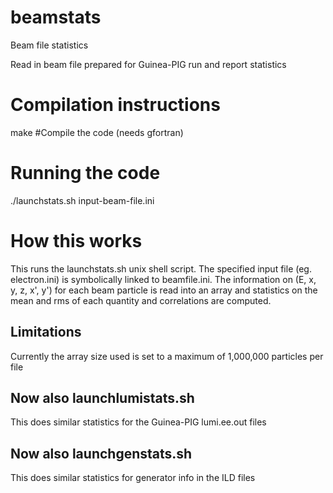 # beamstats
Beam file statistics

Read in beam file prepared for Guinea-PIG run and 
report statistics

# Compilation instructions
make   #Compile the code (needs gfortran)

# Running the code
./launchstats.sh input-beam-file.ini

# How this works
This runs the launchstats.sh unix shell script. 
The specified input file (eg. electron.ini) 
is symbolically linked to beamfile.ini. 
The information on (E, x, y, z, x', y') for each beam particle 
is read into an array and statistics on the mean and rms of each 
quantity and correlations are computed.

## Limitations
Currently the array size used is set 
to a maximum of 1,000,000 particles per file

## Now also launchlumistats.sh 
This does similar statistics for the Guinea-PIG lumi.ee.out files

## Now also launchgenstats.sh 
This does similar statistics for generator info in the ILD files

